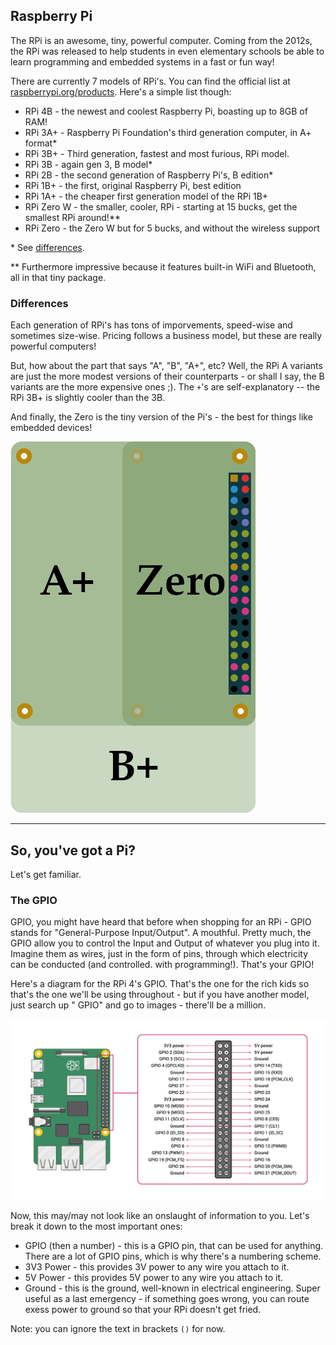## Raspberry Pi

The RPi is an awesome, tiny, powerful computer. Coming from the 2012s, the RPi was released to help students in even elementary schools be able to learn programming and embedded systems in a fast or fun way!

There are currently 7 models of RPi's. You can find the official list at [raspberrypi.org/products](https://www.raspberrypi.org/products/). Here's a simple list though:

 - RPi 4B - the newest and coolest Raspberry Pi, boasting up to 8GB of RAM!
 - RPi 3A+ - Raspberry Pi Foundation's third generation computer, in A+ format*
 - RPi 3B+ - Third generation, fastest and most furious, RPi model.
 - RPi 3B - again gen 3, B model*
 - RPi 2B - the second generation of Raspberry Pi's, B edition*
 - RPi 1B+ - the first, original Raspberry Pi, best edition
 - RPi 1A+ - the cheaper first generation model of the RPi 1B+
 - RPi Zero W - the smaller, cooler, RPi - starting at 15 bucks, get the smallest RPi around!**
 - RPi Zero - the Zero W but for 5 bucks, and without the wireless support

\* See [differences](#differences).

** Furthermore impressive because it features built-in WiFi and Bluetooth, all in that tiny package.

### Differences
 
Each generation of RPi's has tons of imporvements, speed-wise and sometimes size-wise. Pricing follows a business model, but these are really powerful computers!
 
But, how about the part that says "A", "B", "A+", etc? Well, the RPi A variants are just the more modest versions of their counterparts - or shall I say, the B variants are the more expensive ones ;). The `+`'s are self-explanatory -- the RPi 3B+ is slightly cooler than the 3B.

And finally, the Zero is the tiny version of the Pi's - the best for things like embedded devices!

<img src="assets/1.png"/>

<hr/>

## So, you've got a Pi? 

Let's get familiar. 

### The GPIO

GPIO, you might have heard that before when shopping for an RPi - GPIO stands for "General-Purpose Input/Output". A mouthful. Pretty much, the GPIO allow you to control the Input and Output of whatever you plug into it. Imagine them as wires, just in the form of pins, through which electricity can be conducted (and controlled. with programming!). That's your GPIO!

Here's a diagram for the RPi 4's GPIO. That's the one for the rich kids so that's the one we'll be using throughout - but if you have another model, just search up "<model name> GPIO" and go to images - there'll be a million.

<img src="assets/2.png"/>

Now, this may/may not look like an onslaught of information to you. Let's break it down to the most important ones:

 - GPIO (then a number) - this is a GPIO pin, that can be used for anything. There are a lot of GPIO pins, which is why there's a numbering scheme.
 - 3V3 Power - this provides 3V power to any wire you attach to it.
 - 5V Power - this provides 5V power to any wire you attach to it.
 - Ground - this is the ground, well-known in electrical engineering. Super useful as a last emergency - if something goes wrong, you can route exess power to ground so that your RPi doesn't get fried.
 
 Note: you can ignore the text in brackets `()` for now.
 
 
